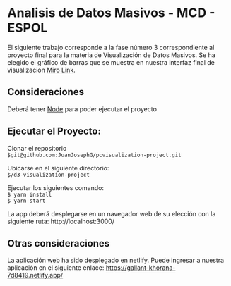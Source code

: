 # Analisis de Datos Masivos - MCD - ESPOL

El siguiente trabajo corresponde a la fase número 3 correspondiente al proyecto final para la materia de Visualización de Datos Masivos. Se ha elegido el gráfico de barras que se muestra en nuestra interfaz final de visualización [Miro Link](https://miro.com/app/board/o9J_lESXswY=/).

## Consideraciones

Deberá tener [Node](https://nodejs.org/es/) para poder ejecutar el proyecto

## Ejecutar el Proyecto:
Clonar el repositorio </br>
`$git@github.com:JuanJosephG/pcvisualization-project.git`

Ubicarse en el siguiente directorio: </br>
`$/d3-visualization-project`

Ejecutar los siguientes comando: </br>
`$ yarn install` </br>
`$ yarn start` </br>

La app deberá desplegarse en un navegador web de su elección con la siguiente ruta:
http://localhost:3000/

## Otras consideraciones
La aplicación web ha sido desplegado en netlify.
Puede ingresar a nuestra aplicación en el siguiente enlace:
https://gallant-khorana-7d8419.netlify.app/